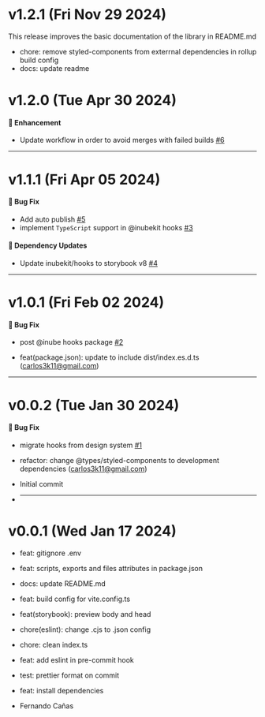 # v1.2.1 (Fri Nov 29 2024)

This release improves the basic documentation of the library in README.md

- chore: remove styled-components from exterrnal dependencies in rollup build config
- docs: update readme

# v1.2.0 (Tue Apr 30 2024)

#### 🚀 Enhancement

- Update workflow in order to avoid merges with failed builds [#6](https://github.com/selsa-inube/inubekit-hooks/pull/6)

---

# v1.1.1 (Fri Apr 05 2024)

#### 🐛 Bug Fix

- Add auto publish [#5](https://github.com/selsa-inube/inubekit-hooks/pull/5)
- implement `TypeScript` support in @inubekit hooks [#3](https://github.com/selsa-inube/inubekit-hooks/pull/3)

#### 🔩 Dependency Updates

- Update inubekit/hooks to storybook v8 [#4](https://github.com/selsa-inube/inubekit-hooks/pull/4)

---

# v1.0.1 (Fri Feb 02 2024)

#### 🐛 Bug Fix

- post @inube hooks package [#2](https://github.com/selsa-inube/inubekit-hooks/pull/2)

- feat(package.json): update to include dist/index.es.d.ts (carlos3k11@gmail.com)

---

# v0.0.2 (Tue Jan 30 2024)

#### 🐛 Bug Fix

- migrate hooks from design system [#1](https://github.com/selsa-inube/inubekit-hooks/pull/1)
- refactor: change @types/styled-components to development dependencies (carlos3k11@gmail.com)
- Initial commit

- ***

# v0.0.1 (Wed Jan 17 2024)

- feat: gitignore .env
- feat: scripts, exports and files attributes in package.json
- docs: update README.md
- feat: build config for vite.config.ts
- feat(storybook): preview body and head
- chore(eslint): change .cjs to .json config
- chore: clean index.ts
- feat: add eslint in pre-commit hook
- test: prettier format on commit
- feat: install dependencies

- Fernando Cañas
